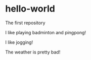 # hello-world
The first repository

I like playing badminton and pingpong!

I like jogging!

The weather is pretty bad!
